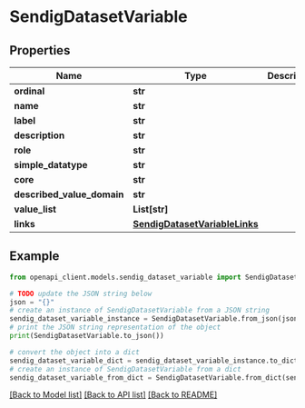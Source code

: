 # SendigDatasetVariable


## Properties

Name | Type | Description | Notes
------------ | ------------- | ------------- | -------------
**ordinal** | **str** |  | [optional] 
**name** | **str** |  | [optional] 
**label** | **str** |  | [optional] 
**description** | **str** |  | [optional] 
**role** | **str** |  | [optional] 
**simple_datatype** | **str** |  | [optional] 
**core** | **str** |  | [optional] 
**described_value_domain** | **str** |  | [optional] 
**value_list** | **List[str]** |  | [optional] 
**links** | [**SendigDatasetVariableLinks**](SendigDatasetVariableLinks.md) |  | [optional] 

## Example

```python
from openapi_client.models.sendig_dataset_variable import SendigDatasetVariable

# TODO update the JSON string below
json = "{}"
# create an instance of SendigDatasetVariable from a JSON string
sendig_dataset_variable_instance = SendigDatasetVariable.from_json(json)
# print the JSON string representation of the object
print(SendigDatasetVariable.to_json())

# convert the object into a dict
sendig_dataset_variable_dict = sendig_dataset_variable_instance.to_dict()
# create an instance of SendigDatasetVariable from a dict
sendig_dataset_variable_from_dict = SendigDatasetVariable.from_dict(sendig_dataset_variable_dict)
```
[[Back to Model list]](../README.md#documentation-for-models) [[Back to API list]](../README.md#documentation-for-api-endpoints) [[Back to README]](../README.md)


